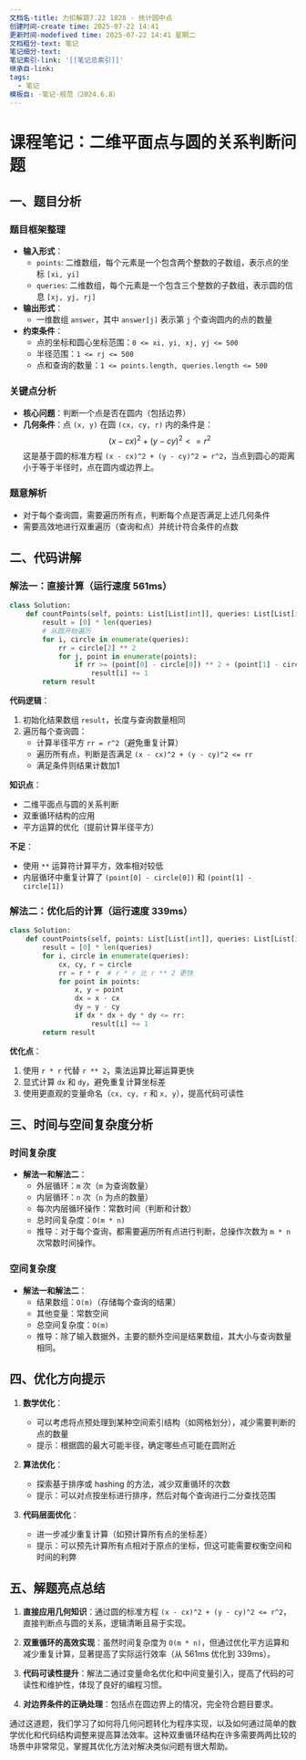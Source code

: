 ```yaml
---
文档名-title: 力扣解题7.22 1828 - 统计圆中点
创建时间-create time: 2025-07-22 14:41
更新时间-modefived time: 2025-07-22 14:41 星期二
文档粗分-text: 笔记
笔记细分-text: 
笔记索引-link: '[[笔记总索引]]'
继承自-link: 
tags:
  - 笔记
模板自: -笔记-规范（2024.6.8）
---
```


# 课程笔记：二维平面点与圆的关系判断问题

## 一、题目分析

### 题目框架整理
- **输入形式**：
  - `points`: 二维数组，每个元素是一个包含两个整数的子数组，表示点的坐标 `[xi, yi]`
  - `queries`: 二维数组，每个元素是一个包含三个整数的子数组，表示圆的信息 `[xj, yj, rj]`
- **输出形式**：
  - 一维数组 `answer`，其中 `answer[j]` 表示第 `j` 个查询圆内的点的数量
- **约束条件**：
  - 点的坐标和圆心坐标范围：`0 <= xi, yi, xj, yj <= 500`
  - 半径范围：`1 <= rj <= 500`
  - 点和查询的数量：`1 <= points.length, queries.length <= 500`

### 关键点分析
- **核心问题**：判断一个点是否在圆内（包括边界）
- **几何条件**：点 `(x, y)` 在圆 `(cx, cy, r)` 内的条件是：
$$
  (x - cx)^2 + (y - cy)^2 <= r^2
$$
  这是基于圆的标准方程 `(x - cx)^2 + (y - cy)^2 = r^2`，当点到圆心的距离小于等于半径时，点在圆内或边界上。

### 题意解析
- 对于每个查询圆，需要遍历所有点，判断每个点是否满足上述几何条件
- 需要高效地进行双重遍历（查询和点）并统计符合条件的点数

## 二、代码讲解

### 解法一：直接计算（运行速度 561ms）

```python
class Solution:
    def countPoints(self, points: List[List[int]], queries: List[List[int]]) -> List[int]:
        result = [0] * len(queries)
        # 从圆开始遍历
        for i, circle in enumerate(queries):
            rr = circle[2] ** 2
            for j, point in enumerate(points):
                if rr >= (point[0] - circle[0]) ** 2 + (point[1] - circle[1]) ** 2:
                    result[i] += 1
        return result
```

**代码逻辑**：
1. 初始化结果数组 `result`，长度与查询数量相同
2. 遍历每个查询圆：
   - 计算半径平方 `rr = r^2`（避免重复计算）
   - 遍历所有点，判断是否满足 `(x - cx)^2 + (y - cy)^2 <= rr`
   - 满足条件则结果计数加1

**知识点**：
- 二维平面点与圆的关系判断
- 双重循环结构的应用
- 平方运算的优化（提前计算半径平方）

**不足**：
- 使用 `**` 运算符计算平方，效率相对较低
- 内层循环中重复计算了 `(point[0] - circle[0])` 和 `(point[1] - circle[1])`

### 解法二：优化后的计算（运行速度 339ms）

```python
class Solution:
    def countPoints(self, points: List[List[int]], queries: List[List[int]]) -> List[int]:
        result = [0] * len(queries)
        for i, circle in enumerate(queries):
            cx, cy, r = circle
            rr = r * r  # r * r 比 r ** 2 更快
            for point in points:
                x, y = point
                dx = x - cx
                dy = y - cy
                if dx * dx + dy * dy <= rr:
                    result[i] += 1
        return result
```

**优化点**：
1. 使用 `r * r` 代替 `r ** 2`，乘法运算比幂运算更快
2. 显式计算 `dx` 和 `dy`，避免重复计算坐标差
3. 使用更直观的变量命名（`cx, cy, r` 和 `x, y`），提高代码可读性

## 三、时间与空间复杂度分析

### 时间复杂度
- **解法一和解法二**：
  - 外层循环：`m` 次（`m` 为查询数量）
  - 内层循环：`n` 次（`n` 为点的数量）
  - 每次内层循环操作：常数时间（判断和计数）
  - 总时间复杂度：`O(m * n)`
  - 推导：对于每个查询，都需要遍历所有点进行判断，总操作次数为 `m * n` 次常数时间操作。

### 空间复杂度
- **解法一和解法二**：
  - 结果数组：`O(m)`（存储每个查询的结果）
  - 其他变量：常数空间
  - 总空间复杂度：`O(m)`
  - 推导：除了输入数据外，主要的额外空间是结果数组，其大小与查询数量相同。

## 四、优化方向提示

1. **数学优化**：
   - 可以考虑将点预处理到某种空间索引结构（如网格划分），减少需要判断的点的数量
   - 提示：根据圆的最大可能半径，确定哪些点可能在圆附近

2. **算法优化**：
   - 探索基于排序或 hashing 的方法，减少双重循环的次数
   - 提示：可以对点按坐标进行排序，然后对每个查询进行二分查找范围

3. **代码层面优化**：
   - 进一步减少重复计算（如预计算所有点的坐标差）
   - 提示：可以预先计算所有点相对于原点的坐标，但这可能需要权衡空间和时间的利弊

## 五、解题亮点总结

1. **直接应用几何知识**：通过圆的标准方程 `(x - cx)^2 + (y - cy)^2 <= r^2`，直接判断点与圆的关系，逻辑清晰且易于实现。

2. **双重循环的高效实现**：虽然时间复杂度为 `O(m * n)`，但通过优化平方运算和减少重复计算，显著提高了实际运行效率（从 561ms 优化到 339ms）。

3. **代码可读性提升**：解法二通过变量命名优化和中间变量引入，提高了代码的可读性和维护性，体现了良好的编程习惯。

4. **对边界条件的正确处理**：包括点在圆边界上的情况，完全符合题目要求。

通过这道题，我们学习了如何将几何问题转化为程序实现，以及如何通过简单的数学优化和代码结构调整来提高算法效率。这种双重循环结构在许多需要两两比较的场景中非常常见，掌握其优化方法对解决类似问题有很大帮助。
